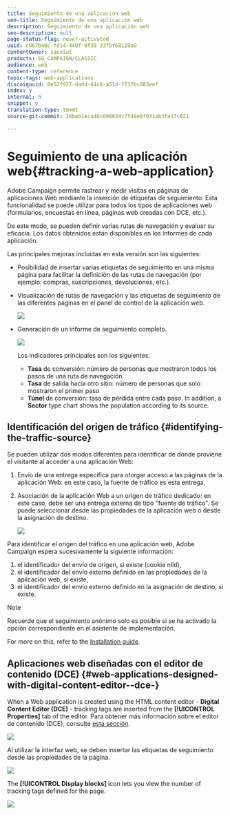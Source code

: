 ```yaml
---
title: Seguimiento de una aplicación web
seo-title: Seguimiento de una aplicación web
description: Seguimiento de una aplicación web
seo-description: null
page-status-flag: never-activated
uuid: c087b40c-fd14-440f-8f38-33f5f68120a9
contentOwner: sauviat
products: SG_CAMPAIGN/CLASSIC
audience: web
content-type: reference
topic-tags: web-applications
discoiquuid: 8e52f927-dadd-44c8-a51d-f717bc083eef
index: y
internal: n
snippet: y
translation-type: tm+mt
source-git-commit: 36beb1eca48c698634c7548e0f931ab3fe17c021

---
```



# Seguimiento de una aplicación web{#tracking-a-web-application}

Adobe Campaign permite rastrear y medir visitas en páginas de aplicaciones Web mediante la inserción de etiquetas de seguimiento. Esta funcionalidad se puede utilizar para todos los tipos de aplicaciones web (formularios, encuestas en línea, páginas web creadas con DCE, etc.).

De este modo, se pueden definir varias rutas de navegación y evaluar su eficacia. Los datos obtenidos están disponibles en los informes de cada aplicación.

Las principales mejoras incluidas en esta versión son las siguientes:

* Posibilidad de insertar varias etiquetas de seguimiento en una misma página para facilitar la definición de las rutas de navegación (por ejemplo: compras, suscripciones, devoluciones, etc.).
* Visualización de rutas de navegación y las etiquetas de seguimiento de las diferentes páginas en el panel de control de la aplicación web.

   ![](assets/trackers_1.png)

* Generación de un informe de seguimiento completo.

   ![](assets/trackers_5.png)

   Los indicadores principales son los siguientes:

   * **Tasa** de conversión: número de personas que mostraron todos los pasos de una ruta de navegación.
   * **Tasa** de salida hacia otro sitio: número de personas que solo mostraron el primer paso
   * **Túnel** de conversión: tasa de pérdida entre cada paso.
   In addition, a **Sector** type chart shows the population according to its source.

## Identificación del origen de tráfico {#identifying-the-traffic-source}

Se pueden utilizar dos modos diferentes para identificar de dónde proviene el visitante al acceder a una aplicación Web:

1. Envío de una entrega específica para otorgar acceso a las páginas de la aplicación Web: en este caso, la fuente de tráfico es esta entrega,
1. Asociación de la aplicación Web a un origen de tráfico dedicado: en este caso, debe ser una entrega externa de tipo &quot;fuente de tráfico&quot;. Se puede seleccionar desde las propiedades de la aplicación web o desde la asignación de destino.

   ![](assets/trackers_6.png)

Para identificar el origen del tráfico en una aplicación web, Adobe Campaign espera sucesivamente la siguiente información:

1. el identificador del envío de origen, si existe (cookie nlId),
1. el identificador del envío externo definido en las propiedades de la aplicación web, si existe,
1. el identificador del envío externo definido en la asignación de destino, si existe.

>[!NOTE]
>
>Recuerde que el seguimiento anónimo solo es posible si se ha activado la opción correspondiente en el asistente de implementación.
>
>For more on this, refer to the [Installation guide](../../installation/using/deploying-an-instance.md).

## Aplicaciones web diseñadas con el editor de contenido (DCE) {#web-applications-designed-with-digital-content-editor--dce-}

When a Web application is created using the HTML content editor - **Digital Content Editor (DCE)** - tracking tags are inserted from the **[!UICONTROL Properties]** tab of the editor. Para obtener más información sobre el editor de contenido (DCE), consulte [esta sección](../../web/using/about-campaign-html-editor.md).

![](assets/trackers_2.png)

Al utilizar la interfaz web, se deben insertar las etiquetas de seguimiento desde las propiedades de la página.

![](assets/trackers_3.png)

The **[!UICONTROL Display blocks]** icon lets you view the number of tracking tags defined for the page.

![](assets/trackers_4.png)

